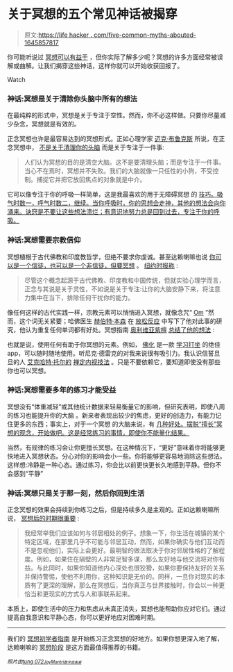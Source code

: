 # 关于冥想的五个常见神话被揭穿

> 原文:[https://life hacker . com/five-common-myths-abouted-1645857817](https://lifehacker.com/five-common-myths-about-meditation-debunked-1645857817)

你可能听说过 [冥想可以有益于](https://lifehacker.com/is-meditation-really-beneficial-or-is-it-just-ridiculo-5989429) ，但你实际了解多少呢？冥想的许多方面经常被误解或曲解。让我们揭穿这些神话，这样你就可以开始收获回报了。

Watch

### 神话:冥想是关于清除你头脑中所有的想法

在最纯粹的形式中，冥想是关于专注于空性。然而，你不必这样做。只要你尽量减少杂念，冥想就是有效的。

正念冥想也许是最容易达到的冥想形式。正如心理学家 [迈克·布鲁克斯](http://www.drmikebrooks.com/) 所说，在正念冥想中， [不是关于清理你的头脑](http://lifehacker.com/meditation-isnt-clearing-the-mind-it-s-focusing-on-on-1643101622) 而是关于专注于一件事:

> 人们认为冥想的目的是清空大脑。这不是要清理头脑；而是专注于一件事。当心不在焉时，冥想并不失败。我们的大脑就像一只任性的小狗，不受控制。捕捉它并把它放回焦点的对象就是中介。

它可以像专注于你的呼吸一样简单，这是我最喜欢的用于无障碍冥想 的 [技巧。吸气时数一，呼气时数二，继续。当你呼吸时，你的思想会走神，其他的想法会向你涌来。诀窍是不要让这些想法溃烂；有意识地努力总是回到过去，专注于你的呼吸。](https://lifehacker.com/a-guide-to-meditation-for-the-rest-of-us-5591576)

### 神话:冥想需要宗教信仰

冥想植根于古代佛教和印度教哲学，但绝不要求你虔诚。甚至达赖喇嘛也说 [你可以是一个信徒，也可以是一个非信徒，但要冥想](https://artofdharma.com/stay-in-your-own-religion-and-meditate-dalai-lama/) 。 [纽约时报称](http://www.nytimes.com/2012/12/16/opinion/sunday/the-power-of-concentration.html?pagewanted=all&_r=0) :

> 尽管这个概念起源于古代佛教、印度教和中国传统，但就实验心理学而言，正念与其说是关于灵性，不如说是关于专注:让你的大脑安静下来，将注意力集中在当下，排除任何干扰你的能力。

像任何这样的古代实践一样，宗教元素可以悄悄进入冥想，就像念咒“ [Om](http://en.wikipedia.org/wiki/Om) ”然而，这个词无关紧要；哈佛医生 [赫伯特·本森](http://en.wikipedia.org/wiki/Herbert_Benson) 在 [放松反应](http://www.amazon.com/The-Relaxation-Response-Herbert-Benson/dp/0380006766?asc_campaign=InlineText&asc_refurl=https://lifehacker.com/five-common-myths-about-meditation-debunked-1645857817&asc_source=&tag=kinjalifehackerlink-20) 中写下了他对此事的研究，他认为重复任何单词都有好处。冥想指南 [奥利维亚紫檀](http://oliviarosewood.com/) [总结了他的想法](http://www.huffingtonpost.com/olivia-rosewood/please-meditate-its-not-religious_b_791985.html) :

也就是说，使用任何有助于你冥想的元素。例如， [佛化](http://buddhify.com/) 是一款 [学习打坐](https://lifehacker.com/buddhify-2-teaches-you-how-to-meditate-even-if-youre-1495862285) 的绝佳 app，可以随时随地使用。听尼克·德雷克的对我来说很有吸引力。我认识信誓旦旦的人 [艾克哈特·托尔的](https://www.eckharttolle.com/) [禅定内视技法](http://www.muditajournal.com/archives/1317.php) 。只是不要依赖它，要知道即使没有那些你也可以冥想。

### 神话:冥想需要多年的练习才能受益

冥想没有“体重减轻”或其他统计数据来轻易衡量它的影响，但研究表明，即使八周的练习也能提升你的大脑 。新来者表现出较少的焦虑，更好的创造力，有能力记住更多的东西；事实上，对于一个冥想 的大脑来说，有 [几种好处。摆脱“擅长”冥想的观念，开始做吧。这是经常练习的事情，即使你不能量化结果。](http://lifehacker.com/what-happens-to-the-brain-when-you-meditate-and-how-it-1202533314)

当然，有规律的练习会让你更擅长冥想。在这种情况下，“更好”意味着你将能够更快地进入冥想状态。分心对你的影响会小一些。你将能够更容易地消除这些想法。这样想:冷静是一种心态。通过练习，你会比以前更快更长久地感到平静。但你不会感到“平静”

### 神话:冥想只是关于那一刻，然后你回到生活

正念冥想的效果会持续到你练习之后，但是持续多久是主观的。正如达赖喇嘛所说， [冥想后的时期很重要](http://www.dalailama.com/teachings/training-the-mind/verse-8) :

> 我经常举我们应该如何与邻居相处的例子。想象一下，你生活在城镇的某个特定区域，在那里几乎不可能与邻居互动，然而，如果你确实与他们互动而不是忽视他们，实际上会更好。最明智的做法取决于你对邻居性格的了解程度。例如，如果住在隔壁的人非常足智多谋，那么友好地与他交流将对你有益。与此同时，如果你知道他内心深处也很狡猾，如果你要保持友好的关系并保持警惕，使他不利用你，这种知识是无价的。同样，一旦你对现实的本质有了更深的理解，那么在冥想后，当你真正与世界接触时，你会以一种更恰当和更现实的方式与人和事联系起来。

本质上，即使生活中的压力和焦虑从未真正消失，冥想也能帮助你应对它们。通过提高自我意识和平静心态，你可以更好地应对困难时期。

* * *

我们的 [冥想初学者指南](https://lifehacker.com/a-guide-to-meditation-for-the-rest-of-us-5591576) 是开始练习正念冥想的好地方。如果你想更深入地了解，达赖喇嘛的 [冥想阶段](https://www.amazon.com/dp/1559391979?asc_campaign=InlineText&asc_refurl=https://lifehacker.com/five-common-myths-about-meditation-debunked-1645857817&asc_source=&linkCode=ogi&psc=1&smid=A36699ZSE7AEVQ&tag=kinjalifehackerlink-20&th=1) 是这方面最值得推荐的书籍。

*<small>照片由</small>*[*<small>tung 072</small>*](http://www.freeimages.com/photo/919314)*<small></small>*<small>[*<small>JayMantri</small>*](http://pixabay.com/en/incense-stick-joss-stick-incense-405899/)*<small>[*<small>数字皮条客</small>*](https://www.flickr.com/photos/32746239@N08/5441597739/)*<small><small></small></small>*</small>*</small>

<small><small></small></small>